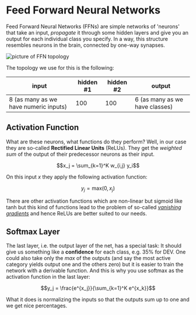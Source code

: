 Feed Forward Neural Networks
============================

Feed Forward Neural Networks (FFNs) are simple networks of 'neurons' that
take an input, _propagate_ it through some hidden layers
and give you an output for each individual class you specify.
In a way, this structure resembles neurons in the brain, connected by one-way synapses.

![picture of FFN topology](/assets/docs/img/ffn.png)

The topology we use for this is the following:

| input                                 | hidden #1 | hidden #2 | output                         |
|---------------------------------------|-----------|-----------|--------------------------------|
| 8 (as many as we have numeric inputs) |       100 |       100 | 6 (as many as we have classes) |


Activation Function
-------------------
What are these neurons, what functions do they perform?
Well, in our case they are so-called **Rectified Linear Units** (ReLUs).
They get the _weighted sum_ of the output of their predecessor neurons as their input.

$$x_j = \sum_{k=1}^K w_{i,j} y_i$$

On this input $x$ they apply the following activation function:

$$y_j = \mathrm{max}(0, x_j)$$

There are other activation functions which are non-linear but sigmoid like $\mathrm{tanh}$
but this kind of functions lead to the problem of so-called [_vanishing gradients_](https://en.wikipedia.org/wiki/Vanishing_gradient_problem) 
and hence ReLUs are better suited to our needs.


Softmax Layer
-------------
The last layer, i.e. the output layer of the net, has a special task:
It should give us something like a **confidence** for each class, e.g.
35% for DEV. One could also take only the *max* of the outputs
(and say the most active category yields output one and the others zero)
but it is easier to train the network with a derivable function.
And this is why you use softmax as the activation function in the last layer:

$$y_j = \frac{e^{x_j}}{\sum_{k=1}^K e^{x_k}}$$

What it does is normalizing the inputs so that the outputs sum up to one
and we get nice percentages.


